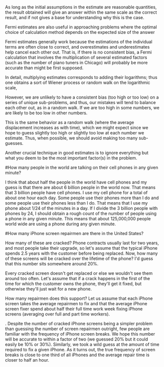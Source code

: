 As long as the initial assumptions in the estimate are reasonable quantities, the result obtained will give an answer within the same scale as the correct result, and if not gives a base for understanding why this is the case.

Fermi estimates are also useful in approaching problems where the optimal choice of calculation method depends on the expected size of the answer

Fermi estimates generally work because the estimations of the individual terms are often close to correct, and overestimates and underestimates help cancel each other out. That is, if there is no consistent bias, a Fermi calculation that involves the multiplication of several estimated factors (such as the number of piano tuners in Chicago) will probably be more accurate than might be first supposed.

In detail, multiplying estimates corresponds to adding their logarithms; thus one obtains a sort of Wiener process or random walk on the logarithmic scale,

However, we are unlikely to have a consistent bias (too high or too low) on a series of unique sub-problems, and thus, our mistakes will tend to balance each other out, as in a random walk. If we are too high in some numbers, we are likely to be too low in other numbers.

This is the same behavior as a random walk (where the average displacement increases as  with time), which we might expect since we hope to guess slightly too high or slightly too low at each number we estimate. Thus, when possible, we should avoid making too many sub-guesses.

Another crucial technique in good estimates is to ignore everything but what you deem to be the most important factor(s) in the problem. 

#How many people in the world are talking on their cell phones in any given minute?

I think that about half the people in the world have cell phones and my guess is that there are about 6 billion people in the world now. That means that 3 billion people have cell phones.
I use my cell phone for a total of about one hour each day. Some people use their phones more than I do and some people use their phones less than I do. That means that I use my phone about 1/24 of the minutes in a day. If I divide the 3 billion people with phones by 24, I should obtain a rough count of the number of people using a phone in any given minute. This means that about 125,000,000 people world wide are using a phone during any given minute.

#How many iPhone screen repairmen are there in the United States?

How many of these are cracked? Phone contracts usually last for two years, and most people take their upgrade, so let's assume that the typical iPhone spends 2.5 years with the customer before being replaced. Now, how many of these screens will be cracked over the lifetime of the phone? I'd guess that this number sits somewhere around 20%.

Every cracked screen doesn't get replaced or else we wouldn't see them around too often. Let's assume that if a crack happens in the first  of the time for which the customer owns the phone, they'll get it fixed, but otherwise they'll just wait for a new phone.

How many repairmen does this support? Let us assume that each iPhone screen takes the average repairmen  to fix and that the average iPhone screen fixer spend about half their full time work week fixing iPhone screens (averaging over full and part time workers).

. Despite the number of cracked iPhone screens being a simpler problem than guessing the number of screen repairmen outright, few people are familiar with the frequency of iPhone screen breaks. We hope this number will be accurate to within a factor of two (we guessed 20% but it could easily be 10% or 30%). Similarly, we took a wild guess at the amount of time required to fix a given iPhone. As it turns out, the true frequency of screen breaks is close to one third of all iPhones and the average repair time is closer to half an hour.


